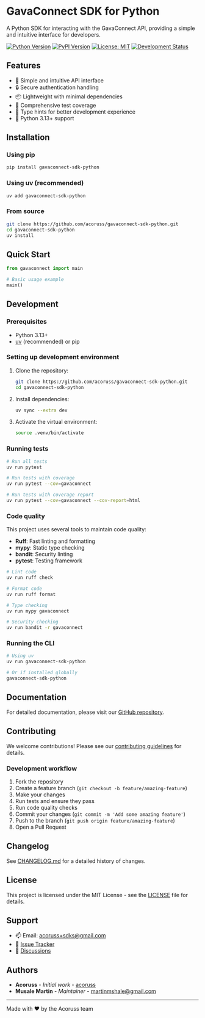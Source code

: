# GavaConnect SDK for Python

A Python SDK for interacting with the GavaConnect API, providing a simple and intuitive interface for developers.

[![Python Version](https://img.shields.io/badge/python-3.13+-blue.svg)](https://python.org)
[![PyPI Version](https://img.shields.io/pypi/v/gavaconnect-sdk-python)](https://pypi.org/project/gavaconnect-sdk-python/)
[![License: MIT](https://img.shields.io/badge/License-MIT-yellow.svg)](https://opensource.org/licenses/MIT)
[![Development Status](https://img.shields.io/badge/status-alpha-orange.svg)](https://pypi.org/project/gavaconnect-sdk-python/)

## Features

- 🚀 Simple and intuitive API interface
- 🔒 Secure authentication handling
- 📦 Lightweight with minimal dependencies
- 🧪 Comprehensive test coverage
- 📖 Type hints for better development experience
- 🐍 Python 3.13+ support

## Installation

### Using pip

```bash
pip install gavaconnect-sdk-python
```

### Using uv (recommended)

```bash
uv add gavaconnect-sdk-python
```

### From source

```bash
git clone https://github.com/acoruss/gavaconnect-sdk-python.git
cd gavaconnect-sdk-python
uv install
```

## Quick Start

```python
from gavaconnect import main

# Basic usage example
main()
```

## Development

### Prerequisites

- Python 3.13+
- [uv](https://docs.astral.sh/uv/) (recommended) or pip

### Setting up development environment

1. Clone the repository:

   ```bash
   git clone https://github.com/acoruss/gavaconnect-sdk-python.git
   cd gavaconnect-sdk-python
   ```

2. Install dependencies:

   ```bash
   uv sync --extra dev
   ```

3. Activate the virtual environment:
   ```bash
   source .venv/bin/activate
   ```

### Running tests

```bash
# Run all tests
uv run pytest

# Run tests with coverage
uv run pytest --cov=gavaconnect

# Run tests with coverage report
uv run pytest --cov=gavaconnect --cov-report=html
```

### Code quality

This project uses several tools to maintain code quality:

- **Ruff**: Fast linting and formatting
- **mypy**: Static type checking
- **bandit**: Security linting
- **pytest**: Testing framework

```bash
# Lint code
uv run ruff check

# Format code
uv run ruff format

# Type checking
uv run mypy gavaconnect

# Security checking
uv run bandit -r gavaconnect
```

### Running the CLI

```bash
# Using uv
uv run gavaconnect-sdk-python

# Or if installed globally
gavaconnect-sdk-python
```

## Documentation

For detailed documentation, please visit our [GitHub repository](https://github.com/acoruss/gavaconnect-sdk-python#readme).

## Contributing

We welcome contributions! Please see our [contributing guidelines](CONTRIBUTING.md) for details.

### Development workflow

1. Fork the repository
2. Create a feature branch (`git checkout -b feature/amazing-feature`)
3. Make your changes
4. Run tests and ensure they pass
5. Run code quality checks
6. Commit your changes (`git commit -m 'Add some amazing feature'`)
7. Push to the branch (`git push origin feature/amazing-feature`)
8. Open a Pull Request

## Changelog

See [CHANGELOG.md](CHANGELOG.md) for a detailed history of changes.

## License

This project is licensed under the MIT License - see the [LICENSE](LICENSE) file for details.

## Support

- 📫 Email: acoruss+sdks@gmail.com
- 🐛 [Issue Tracker](https://github.com/acoruss/gavaconnect-sdk-python/issues)
- 💬 [Discussions](https://github.com/acoruss/gavaconnect-sdk-python/discussions)

## Authors

- **Acoruss** - _Initial work_ - [acoruss](https://github.com/acoruss)
- **Musale Martin** - _Maintainer_ - martinmshale@gmail.com

---

Made with ❤️ by the Acoruss team

